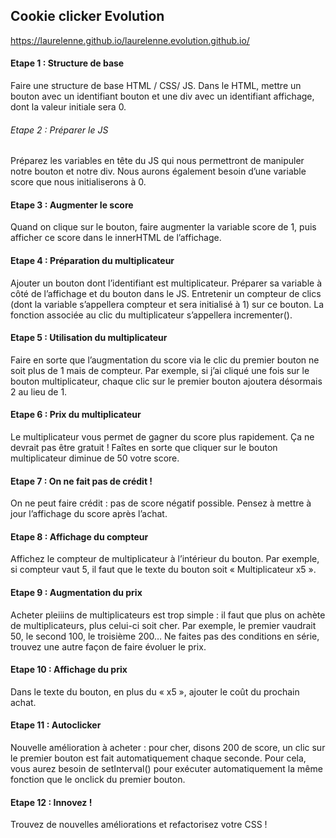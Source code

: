 ## Cookie clicker Evolution                                
https://laurelenne.github.io/laurelenne.evolution.github.io/   

#### Etape 1 : Structure de base 
Faire une structure de base HTML / CSS/ JS. Dans le HTML, mettre un bouton avec un identifiant bouton et une div avec un identifiant affichage, dont la valeur initiale sera 0. 

###### Etape 2 : Préparer le JS 
Préparez les variables en tête du JS qui nous permettront de manipuler notre bouton et notre div. Nous aurons également besoin d’une variable score que nous initialiserons à 0. 

#### Etape 3 : Augmenter le score 
Quand on clique sur le bouton, faire augmenter la variable score de 1, puis afficher ce score dans le innerHTML de l’affichage.  

#### Etape 4 : Préparation du multiplicateur 
Ajouter un bouton dont l’identifiant est multiplicateur. Préparer sa variable à côté de l’affichage et du bouton dans le JS. Entretenir un compteur de clics (dont la variable s’appellera compteur et sera initialisé à 1) sur ce bouton. La fonction associée au clic du multiplicateur s’appellera incrementer(). 

#### Etape 5 : Utilisation du multiplicateur  
Faire en sorte que l’augmentation du score via le clic du premier bouton ne soit plus de 1 mais de compteur. Par exemple, si j’ai cliqué une fois sur le bouton multiplicateur, chaque clic sur le premier bouton ajoutera désormais 2 au lieu de 1.  

#### Etape 6 : Prix du multiplicateur 
Le multiplicateur vous permet de gagner du score plus rapidement. Ça ne devrait pas être gratuit ! Faîtes en sorte que cliquer sur le bouton multiplicateur diminue de 50 votre score.  

#### Etape 7 : On ne fait pas de crédit !  
On ne peut faire crédit : pas de score négatif possible. Pensez à mettre à jour l’affichage du score après l’achat. 

#### Etape 8 : Affichage du compteur 
Affichez le compteur de multiplicateur à l’intérieur du bouton. Par exemple, si compteur vaut 5, il faut que le texte du bouton soit « Multiplicateur x5 ».  

#### Etape 9 : Augmentation du prix 
Acheter pleiiins de multiplicateurs est trop simple : il faut que plus on achète de multiplicateurs, plus celui-ci soit cher. Par exemple, le premier vaudrait 50, le second 100, le troisième 200… 
Ne faites pas des conditions en série, trouvez une autre façon de faire évoluer le prix.

#### Etape 10 : Affichage du prix 
Dans le texte du bouton, en plus du « x5 », ajouter le coût du prochain achat.  

#### Etape 11 : Autoclicker 
Nouvelle amélioration à acheter : pour cher, disons 200 de score, un clic sur le premier bouton est fait automatiquement chaque seconde. Pour cela, vous aurez besoin de setInterval() pour exécuter automatiquement la même fonction que le onclick du premier bouton.  

#### Etape 12 : Innovez !  
Trouvez de nouvelles améliorations et refactorisez votre CSS !  

